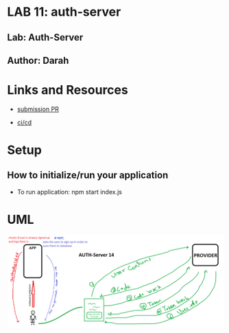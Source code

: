 # LAB 11: auth-server


## Lab: Auth-Server
## Author: Darah

# Links and Resources

- [submission PR](https://github.com/Darah98/auth-server/pull/4)

- [ci/cd](https://github.com/Darah98/auth-server/actions/runs/131465447)


# Setup

## How to initialize/run your application

- To run application: npm start index.js

# UML 

![uml](auth-uml.PNG)